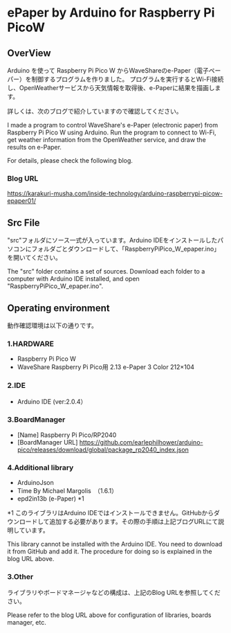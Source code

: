 # ePaper by Arduino for Raspberry Pi PicoW

## OverView
Arduino を使って Raspberry Pi Pico W からWaveShareのe-Paper（電子ペーパー）を制御するプログラムを作りました。
プログラムを実行するとWi-Fi接続し、OpenWeatherサービスから天気情報を取得後、e-Paperに結果を描画します。

詳しくは、次のブログで紹介していますので確認してください。

I made a program to control WaveShare's e-Paper (electronic paper) from Raspberry Pi Pico W using Arduino.
Run the program to connect to Wi-Fi, get weather information from the OpenWeather service, and draw the results on e-Paper.

For details, please check the following blog.

### Blog URL
https://karakuri-musha.com/inside-technology/arduino-raspberrypi-picow-epaper01/

## Src File
"src"フォルダにソース一式が入っています。Arduino IDEをインストールしたパソコンにフォルダごとダウンロードして、「RaspberryPiPico_W_epaper.ino」を開いてください。

The "src" folder contains a set of sources. Download each folder to a computer with Arduino IDE installed, and open "RaspberryPiPico_W_epaper.ino".

## Operating environment
動作確認環境は以下の通りです。

### 1.HARDWARE
- Raspberry Pi Pico W
- WaveShare Raspberry Pi Pico用 2.13 e-Paper 3 Color 212×104

### 2.IDE
- Arduino IDE (ver:2.0.4）

### 3.BoardManager
- [Name] Raspberry Pi Pico/RP2040
- [BoardManager URL] https://github.com/earlephilhower/arduino-pico/releases/download/global/package_rp2040_index.json

### 4.Additional library
- ArduinoJson
- Time By Michael Margolis　（1.6.1）
- epd2in13b (e-Paper) *1

*1 このライブラリはArduino IDEではインストールできません。GitHubからダウンロードして追加する必要があります。その際の手順は上記ブログURLにて説明しています。

This library cannot be installed with the Arduino IDE. You need to download it from GitHub and add it. The procedure for doing so is explained in the blog URL above.

### 3.Other
 ライブラリやボードマネージャなどの構成は、上記のBlog URLを参照してください。
 
 Please refer to the blog URL above for configuration of libraries, boards manager, etc.
